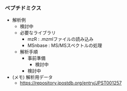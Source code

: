 ### ペプチドミクス

- 解析例　
  - 検討中
  - 必要なライブラリ
    - mzR : .mzmlファイルの読み込み
    - MSnbase : MS/MSスペクトルの処理
  - 解析手順
    - 事前準備
      - 検討中
    - 検討中
- (メモ) 解析用データ　
  - https://repository.jpostdb.org/entry/JPST001257

  
